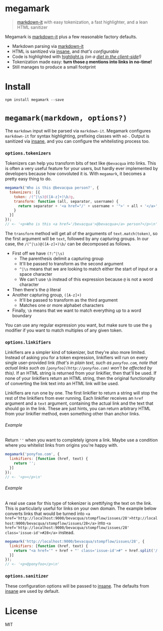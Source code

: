 # megamark

> [markdown-it][1] with easy tokenization, a fast highlighter, and a lean HTML sanitizer

Megamark is [markdown-it][1] plus a few reasonable factory defaults.

- Markdown parsing via [markdown-it][1]
- HTML is sanitized via [insane][2], and _that's configurable_
- Code is highlighted with [highlight.js][3] _(on a [diet in the client-side][4]!)_
- Tokenization made easy: **turn those `@` mentions into links in no-time!**
- Still manages to produce a small footprint

# Install

```shell
npm install megamark --save
```

# `megamark(markdown, options?)`

The `markdown` input will be parsed via `markdown-it`. Megamark configures `markdown-it` for syntax highlighting, prefixing classes with `md-`. Output is sanitized via [insane][2], and you can configure the whitelisting process too.

### `options.tokenizers`

Tokenizers can help you transform bits of text like `@bevacqua` into links. This is often a very useful feature for your users, but hardly ever implemented by developers because how convoluted it is. With `megamark`, it becomes a pretty easy thing to do.

```js
megamark('Who is this @bevacqua person?', {
  tokenizers: [{
    token: /(^|\s)@([A-z]+)\b/g,
    transform: function (all, separator, username) {
      return separator + '<a href="/' + username + '">' + all + '</a>';
    }
  }]
});
// <- '<p>Who is this <a href='/bevacqua'>@bevacqua</a> person?</p>\n'
```

The `transform` method will get all of the arguments of `text.match(token)`, so the first argument will be `text`, followed by any capturing groups. In our case, the `/(^|\s)@([A-z]+)\b/` can be decomposed as follows.

- First off we have `(?:^|\s)`
  - The parenthesis delimit a capturing group
  - It'll be passed to transform as the second argument
  - `^|\s` means that we are looking to match either the start of input or a space character
  - We can't use `\b` instead of this expression because `@` is not a word character
- Then there's the `@` literal
- Another capturing group, `([A-z]+)`
  - It'll be passed to transform as the third argument
  - Matches one or more alphabet characters
- Finally, `\b` means that we want to match everything up to a word boundary

You can use any regular expression you want, but make sure to use the `g` modifier if you want to match multiples of any given token.

### `options.linkifiers`

Linkifiers are a simpler kind of tokenizer, but they're also more limited. Instead of asking you for a token expression, linkifiers will run on every single user-provided link _(that's in plain text, such as `ponyfoo.com`, note that actual links such as `[ponyfoo](http://ponyfoo.com)` won't be affected by this)_. If an HTML string is returned from your linkifier, then that'll be used. If none of your linkifiers return an HTML string, then the original functionality of converting the link text into an HTML link will be used.

Linkifiers are run one by one. The first linkifier to return a string will stop the rest of the linkifiers from ever running. Each linkifier receives an `href` argument and a `text` argument, containing the actual link and the text that should go in the link. These are just hints, you can return arbitrary HTML from your linkifier method, even something other than anchor links.

###### Example

Return `''` when you want to completely ignore a link. Maybe use a condition where you whitelist links from origins you're happy with.

```js
megamark('ponyfoo.com', {
  linkifiers: [function (href, text) {
    return '';
  }]
});
// <- '<p></p>\n'
```

###### Example

A real use case for this type of tokenizer is prettifying the text on the link. This is particularly useful for links on your own domain. The example below converts links that would be turned into `<a href='http://localhost:9000/bevacqua/stompflow/issues/28'>http://localhost:9000/bevacqua/stompflow/issues/28</a>` into `<a href='http://localhost:9000/bevacqua/stompflow/issues/28' class='issue-id'>#28</a>` instead.

```js
megamark('http://localhost:9000/bevacqua/stompflow/issues/28', {
  linkifiers: [function (href, text) {
    return "<a href='" + href + "' class='issue-id'>#" + href.split('/').pop() + "</a>";
  }]
});
// <- '<p>@ponyfoo</p>\n'
```

### `options.sanitizer`

These configuration options will be passed to [insane][2]. The defaults from [insane][2] are used by default.

# License

MIT

[1]: https://github.com/markdown-it/markdown-it
[2]: https://github.com/bevacqua/insane
[3]: https://github.com/isagalaev/highlight.js
[4]: https://github.com/bevacqua/highlight-redux
